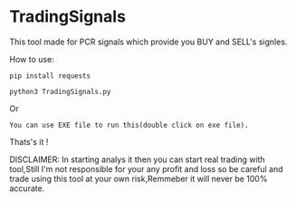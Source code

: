 # TradingSignals
This tool made for PCR signals which provide you BUY and SELL's signles.

How to use:

```pip install requests```

```python3 TradingSignals.py```

Or

```You can use EXE file to run this(double click on exe file).```

Thats's it !

DISCLAIMER:
In starting analys it then you can start real trading with tool,Still I'm not responsible for your any profit and loss so be careful and trade using this tool at your own risk,Remmeber it will never be 100% accurate.

